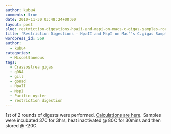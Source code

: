 ```yaml
---
author: kubu4
comments: true
date: 2010-11-30 03:48:24+00:00
layout: post
slug: restriction-digestions-hpaii-and-mspi-on-macs-c-gigas-samples-round-1
title: 'Restriction Digestions - HpaII and MspI on Mac''s C.gigas Samples: Round 1'
wordpress_id: 569
author:
  - kubu4
categories:
  - Miscellaneous
tags:
  - Crassostrea gigas
  - gDNA
  - gill
  - gonad
  - HpaII
  - MspI
  - Pacific oyster
  - restriction digestion
---
```


1st of 2 rounds of digests were performed. [Calculations are here](https://spreadsheets.google.com/ccc?key=0AmS_90rPaQMzdG41RWphcDVFSFRQWlFmSkdSRHRvQVE&hl=en&authkey=CODVuf8D#gid=0). Samples were incubated 37C for 3hrs, heat inactivated @ 80C for 30mins and then stored @ -20C.
